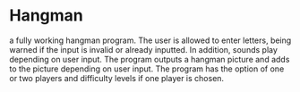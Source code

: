 # Hangman

a fully working hangman program. The user is allowed to enter letters, being warned if the input is invalid or already inputted. In addition, sounds play depending on user input. The program outputs a hangman picture and adds to the picture depending on user input. The program has the option of one or two players and difficulty levels if one player is chosen.
